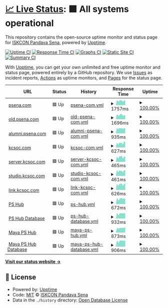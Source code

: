 # [📈 Live Status](https://uptime.psena.com): <!--live status--> **🟩 All systems operational**

This repository contains the open-source uptime monitor and status page for [ISKCON Pandava Sena](https://uptime.psena.com), powered by [Upptime](https://github.com/upptime/upptime).

[![Uptime CI](https://github.com/koj-co/upptime/workflows/Uptime%20CI/badge.svg)](https://github.com/koj-co/upptime/actions?query=workflow%3A%22Uptime+CI%22)
[![Response Time CI](https://github.com/koj-co/upptime/workflows/Response%20Time%20CI/badge.svg)](https://github.com/koj-co/upptime/actions?query=workflow%3A%22Response+Time+CI%22)
[![Graphs CI](https://github.com/koj-co/upptime/workflows/Graphs%20CI/badge.svg)](https://github.com/koj-co/upptime/actions?query=workflow%3A%22Graphs+CI%22)
[![Static Site CI](https://github.com/koj-co/upptime/workflows/Static%20Site%20CI/badge.svg)](https://github.com/koj-co/upptime/actions?query=workflow%3A%22Static+Site+CI%22)
[![Summary CI](https://github.com/koj-co/upptime/workflows/Summary%20CI/badge.svg)](https://github.com/koj-co/upptime/actions?query=workflow%3A%22Summary+CI%22)

With [Upptime](https://upptime.js.org), you can get your own unlimited and free uptime monitor and status page, powered entirely by a GitHub repository. We use [Issues](https://github.com/iskconpandavasena/uptime/issues) as incident reports, [Actions](https://github.com/iskconpandavasena/uptime/actions) as uptime monitors, and [Pages](https://uptime.psena.com) for the status page.

<!--start: status pages-->
<!-- This summary is generated by Upptime (https://github.com/upptime/upptime) -->
<!-- Do not edit this manually, your changes will be overwritten -->
<!-- prettier-ignore -->
| URL | Status | History | Response Time | Uptime |
| --- | ------ | ------- | ------------- | ------ |
| <img alt="" src="https://favicons.githubusercontent.com/psena.com" height="13"> [psena.com](https://psena.com) | 🟩 Up | [psena-com.yml](https://github.com/iskconpandavasena/uptime/commits/HEAD/history/psena-com.yml) | <details><summary><img alt="Response time graph" src="./graphs/psena-com/response-time-week.png" height="20"> 1757ms</summary><br><a href="https://uptime.psena.com/history/psena-com"><img alt="Response time 2697" src="https://img.shields.io/endpoint?url=https%3A%2F%2Fraw.githubusercontent.com%2Fiskconpandavasena%2Fuptime%2FHEAD%2Fapi%2Fpsena-com%2Fresponse-time.json"></a><br><a href="https://uptime.psena.com/history/psena-com"><img alt="24-hour response time 1833" src="https://img.shields.io/endpoint?url=https%3A%2F%2Fraw.githubusercontent.com%2Fiskconpandavasena%2Fuptime%2FHEAD%2Fapi%2Fpsena-com%2Fresponse-time-day.json"></a><br><a href="https://uptime.psena.com/history/psena-com"><img alt="7-day response time 1757" src="https://img.shields.io/endpoint?url=https%3A%2F%2Fraw.githubusercontent.com%2Fiskconpandavasena%2Fuptime%2FHEAD%2Fapi%2Fpsena-com%2Fresponse-time-week.json"></a><br><a href="https://uptime.psena.com/history/psena-com"><img alt="30-day response time 1668" src="https://img.shields.io/endpoint?url=https%3A%2F%2Fraw.githubusercontent.com%2Fiskconpandavasena%2Fuptime%2FHEAD%2Fapi%2Fpsena-com%2Fresponse-time-month.json"></a><br><a href="https://uptime.psena.com/history/psena-com"><img alt="1-year response time 2697" src="https://img.shields.io/endpoint?url=https%3A%2F%2Fraw.githubusercontent.com%2Fiskconpandavasena%2Fuptime%2FHEAD%2Fapi%2Fpsena-com%2Fresponse-time-year.json"></a></details> | <details><summary><a href="https://uptime.psena.com/history/psena-com">100.00%</a></summary><a href="https://uptime.psena.com/history/psena-com"><img alt="All-time uptime 100.00%" src="https://img.shields.io/endpoint?url=https%3A%2F%2Fraw.githubusercontent.com%2Fiskconpandavasena%2Fuptime%2FHEAD%2Fapi%2Fpsena-com%2Fuptime.json"></a><br><a href="https://uptime.psena.com/history/psena-com"><img alt="24-hour uptime 100.00%" src="https://img.shields.io/endpoint?url=https%3A%2F%2Fraw.githubusercontent.com%2Fiskconpandavasena%2Fuptime%2FHEAD%2Fapi%2Fpsena-com%2Fuptime-day.json"></a><br><a href="https://uptime.psena.com/history/psena-com"><img alt="7-day uptime 100.00%" src="https://img.shields.io/endpoint?url=https%3A%2F%2Fraw.githubusercontent.com%2Fiskconpandavasena%2Fuptime%2FHEAD%2Fapi%2Fpsena-com%2Fuptime-week.json"></a><br><a href="https://uptime.psena.com/history/psena-com"><img alt="30-day uptime 100.00%" src="https://img.shields.io/endpoint?url=https%3A%2F%2Fraw.githubusercontent.com%2Fiskconpandavasena%2Fuptime%2FHEAD%2Fapi%2Fpsena-com%2Fuptime-month.json"></a><br><a href="https://uptime.psena.com/history/psena-com"><img alt="1-year uptime 100.00%" src="https://img.shields.io/endpoint?url=https%3A%2F%2Fraw.githubusercontent.com%2Fiskconpandavasena%2Fuptime%2FHEAD%2Fapi%2Fpsena-com%2Fuptime-year.json"></a></details>
| <img alt="" src="https://favicons.githubusercontent.com/old.psena.com" height="13"> [old.psena.com](https://old.psena.com) | 🟩 Up | [old-psena-com.yml](https://github.com/iskconpandavasena/uptime/commits/HEAD/history/old-psena-com.yml) | <details><summary><img alt="Response time graph" src="./graphs/old-psena-com/response-time-week.png" height="20"> 1696ms</summary><br><a href="https://uptime.psena.com/history/old-psena-com"><img alt="Response time 1514" src="https://img.shields.io/endpoint?url=https%3A%2F%2Fraw.githubusercontent.com%2Fiskconpandavasena%2Fuptime%2FHEAD%2Fapi%2Fold-psena-com%2Fresponse-time.json"></a><br><a href="https://uptime.psena.com/history/old-psena-com"><img alt="24-hour response time 1672" src="https://img.shields.io/endpoint?url=https%3A%2F%2Fraw.githubusercontent.com%2Fiskconpandavasena%2Fuptime%2FHEAD%2Fapi%2Fold-psena-com%2Fresponse-time-day.json"></a><br><a href="https://uptime.psena.com/history/old-psena-com"><img alt="7-day response time 1696" src="https://img.shields.io/endpoint?url=https%3A%2F%2Fraw.githubusercontent.com%2Fiskconpandavasena%2Fuptime%2FHEAD%2Fapi%2Fold-psena-com%2Fresponse-time-week.json"></a><br><a href="https://uptime.psena.com/history/old-psena-com"><img alt="30-day response time 1610" src="https://img.shields.io/endpoint?url=https%3A%2F%2Fraw.githubusercontent.com%2Fiskconpandavasena%2Fuptime%2FHEAD%2Fapi%2Fold-psena-com%2Fresponse-time-month.json"></a><br><a href="https://uptime.psena.com/history/old-psena-com"><img alt="1-year response time 1514" src="https://img.shields.io/endpoint?url=https%3A%2F%2Fraw.githubusercontent.com%2Fiskconpandavasena%2Fuptime%2FHEAD%2Fapi%2Fold-psena-com%2Fresponse-time-year.json"></a></details> | <details><summary><a href="https://uptime.psena.com/history/old-psena-com">100.00%</a></summary><a href="https://uptime.psena.com/history/old-psena-com"><img alt="All-time uptime 100.00%" src="https://img.shields.io/endpoint?url=https%3A%2F%2Fraw.githubusercontent.com%2Fiskconpandavasena%2Fuptime%2FHEAD%2Fapi%2Fold-psena-com%2Fuptime.json"></a><br><a href="https://uptime.psena.com/history/old-psena-com"><img alt="24-hour uptime 100.00%" src="https://img.shields.io/endpoint?url=https%3A%2F%2Fraw.githubusercontent.com%2Fiskconpandavasena%2Fuptime%2FHEAD%2Fapi%2Fold-psena-com%2Fuptime-day.json"></a><br><a href="https://uptime.psena.com/history/old-psena-com"><img alt="7-day uptime 100.00%" src="https://img.shields.io/endpoint?url=https%3A%2F%2Fraw.githubusercontent.com%2Fiskconpandavasena%2Fuptime%2FHEAD%2Fapi%2Fold-psena-com%2Fuptime-week.json"></a><br><a href="https://uptime.psena.com/history/old-psena-com"><img alt="30-day uptime 100.00%" src="https://img.shields.io/endpoint?url=https%3A%2F%2Fraw.githubusercontent.com%2Fiskconpandavasena%2Fuptime%2FHEAD%2Fapi%2Fold-psena-com%2Fuptime-month.json"></a><br><a href="https://uptime.psena.com/history/old-psena-com"><img alt="1-year uptime 100.00%" src="https://img.shields.io/endpoint?url=https%3A%2F%2Fraw.githubusercontent.com%2Fiskconpandavasena%2Fuptime%2FHEAD%2Fapi%2Fold-psena-com%2Fuptime-year.json"></a></details>
| <img alt="" src="https://favicons.githubusercontent.com/alumni.psena.com" height="13"> [alumni.psena.com](https://alumni.psena.com) | 🟩 Up | [alumni-psena-com.yml](https://github.com/iskconpandavasena/uptime/commits/HEAD/history/alumni-psena-com.yml) | <details><summary><img alt="Response time graph" src="./graphs/alumni-psena-com/response-time-week.png" height="20"> 935ms</summary><br><a href="https://uptime.psena.com/history/alumni-psena-com"><img alt="Response time 775" src="https://img.shields.io/endpoint?url=https%3A%2F%2Fraw.githubusercontent.com%2Fiskconpandavasena%2Fuptime%2FHEAD%2Fapi%2Falumni-psena-com%2Fresponse-time.json"></a><br><a href="https://uptime.psena.com/history/alumni-psena-com"><img alt="24-hour response time 961" src="https://img.shields.io/endpoint?url=https%3A%2F%2Fraw.githubusercontent.com%2Fiskconpandavasena%2Fuptime%2FHEAD%2Fapi%2Falumni-psena-com%2Fresponse-time-day.json"></a><br><a href="https://uptime.psena.com/history/alumni-psena-com"><img alt="7-day response time 935" src="https://img.shields.io/endpoint?url=https%3A%2F%2Fraw.githubusercontent.com%2Fiskconpandavasena%2Fuptime%2FHEAD%2Fapi%2Falumni-psena-com%2Fresponse-time-week.json"></a><br><a href="https://uptime.psena.com/history/alumni-psena-com"><img alt="30-day response time 874" src="https://img.shields.io/endpoint?url=https%3A%2F%2Fraw.githubusercontent.com%2Fiskconpandavasena%2Fuptime%2FHEAD%2Fapi%2Falumni-psena-com%2Fresponse-time-month.json"></a><br><a href="https://uptime.psena.com/history/alumni-psena-com"><img alt="1-year response time 775" src="https://img.shields.io/endpoint?url=https%3A%2F%2Fraw.githubusercontent.com%2Fiskconpandavasena%2Fuptime%2FHEAD%2Fapi%2Falumni-psena-com%2Fresponse-time-year.json"></a></details> | <details><summary><a href="https://uptime.psena.com/history/alumni-psena-com">100.00%</a></summary><a href="https://uptime.psena.com/history/alumni-psena-com"><img alt="All-time uptime 100.00%" src="https://img.shields.io/endpoint?url=https%3A%2F%2Fraw.githubusercontent.com%2Fiskconpandavasena%2Fuptime%2FHEAD%2Fapi%2Falumni-psena-com%2Fuptime.json"></a><br><a href="https://uptime.psena.com/history/alumni-psena-com"><img alt="24-hour uptime 100.00%" src="https://img.shields.io/endpoint?url=https%3A%2F%2Fraw.githubusercontent.com%2Fiskconpandavasena%2Fuptime%2FHEAD%2Fapi%2Falumni-psena-com%2Fuptime-day.json"></a><br><a href="https://uptime.psena.com/history/alumni-psena-com"><img alt="7-day uptime 100.00%" src="https://img.shields.io/endpoint?url=https%3A%2F%2Fraw.githubusercontent.com%2Fiskconpandavasena%2Fuptime%2FHEAD%2Fapi%2Falumni-psena-com%2Fuptime-week.json"></a><br><a href="https://uptime.psena.com/history/alumni-psena-com"><img alt="30-day uptime 100.00%" src="https://img.shields.io/endpoint?url=https%3A%2F%2Fraw.githubusercontent.com%2Fiskconpandavasena%2Fuptime%2FHEAD%2Fapi%2Falumni-psena-com%2Fuptime-month.json"></a><br><a href="https://uptime.psena.com/history/alumni-psena-com"><img alt="1-year uptime 100.00%" src="https://img.shields.io/endpoint?url=https%3A%2F%2Fraw.githubusercontent.com%2Fiskconpandavasena%2Fuptime%2FHEAD%2Fapi%2Falumni-psena-com%2Fuptime-year.json"></a></details>
| <img alt="" src="https://favicons.githubusercontent.com/kcsoc.com" height="13"> [kcsoc.com](https://kcsoc.com) | 🟩 Up | [kcsoc-com.yml](https://github.com/iskconpandavasena/uptime/commits/HEAD/history/kcsoc-com.yml) | <details><summary><img alt="Response time graph" src="./graphs/kcsoc-com/response-time-week.png" height="20"> 627ms</summary><br><a href="https://uptime.psena.com/history/kcsoc-com"><img alt="Response time 563" src="https://img.shields.io/endpoint?url=https%3A%2F%2Fraw.githubusercontent.com%2Fiskconpandavasena%2Fuptime%2FHEAD%2Fapi%2Fkcsoc-com%2Fresponse-time.json"></a><br><a href="https://uptime.psena.com/history/kcsoc-com"><img alt="24-hour response time 789" src="https://img.shields.io/endpoint?url=https%3A%2F%2Fraw.githubusercontent.com%2Fiskconpandavasena%2Fuptime%2FHEAD%2Fapi%2Fkcsoc-com%2Fresponse-time-day.json"></a><br><a href="https://uptime.psena.com/history/kcsoc-com"><img alt="7-day response time 627" src="https://img.shields.io/endpoint?url=https%3A%2F%2Fraw.githubusercontent.com%2Fiskconpandavasena%2Fuptime%2FHEAD%2Fapi%2Fkcsoc-com%2Fresponse-time-week.json"></a><br><a href="https://uptime.psena.com/history/kcsoc-com"><img alt="30-day response time 560" src="https://img.shields.io/endpoint?url=https%3A%2F%2Fraw.githubusercontent.com%2Fiskconpandavasena%2Fuptime%2FHEAD%2Fapi%2Fkcsoc-com%2Fresponse-time-month.json"></a><br><a href="https://uptime.psena.com/history/kcsoc-com"><img alt="1-year response time 563" src="https://img.shields.io/endpoint?url=https%3A%2F%2Fraw.githubusercontent.com%2Fiskconpandavasena%2Fuptime%2FHEAD%2Fapi%2Fkcsoc-com%2Fresponse-time-year.json"></a></details> | <details><summary><a href="https://uptime.psena.com/history/kcsoc-com">100.00%</a></summary><a href="https://uptime.psena.com/history/kcsoc-com"><img alt="All-time uptime 100.00%" src="https://img.shields.io/endpoint?url=https%3A%2F%2Fraw.githubusercontent.com%2Fiskconpandavasena%2Fuptime%2FHEAD%2Fapi%2Fkcsoc-com%2Fuptime.json"></a><br><a href="https://uptime.psena.com/history/kcsoc-com"><img alt="24-hour uptime 100.00%" src="https://img.shields.io/endpoint?url=https%3A%2F%2Fraw.githubusercontent.com%2Fiskconpandavasena%2Fuptime%2FHEAD%2Fapi%2Fkcsoc-com%2Fuptime-day.json"></a><br><a href="https://uptime.psena.com/history/kcsoc-com"><img alt="7-day uptime 100.00%" src="https://img.shields.io/endpoint?url=https%3A%2F%2Fraw.githubusercontent.com%2Fiskconpandavasena%2Fuptime%2FHEAD%2Fapi%2Fkcsoc-com%2Fuptime-week.json"></a><br><a href="https://uptime.psena.com/history/kcsoc-com"><img alt="30-day uptime 100.00%" src="https://img.shields.io/endpoint?url=https%3A%2F%2Fraw.githubusercontent.com%2Fiskconpandavasena%2Fuptime%2FHEAD%2Fapi%2Fkcsoc-com%2Fuptime-month.json"></a><br><a href="https://uptime.psena.com/history/kcsoc-com"><img alt="1-year uptime 100.00%" src="https://img.shields.io/endpoint?url=https%3A%2F%2Fraw.githubusercontent.com%2Fiskconpandavasena%2Fuptime%2FHEAD%2Fapi%2Fkcsoc-com%2Fuptime-year.json"></a></details>
| <img alt="" src="https://favicons.githubusercontent.com/server.kcsoc.com" height="13"> [server.kcsoc.com](https://server.kcsoc.com) | 🟩 Up | [server-kcsoc-com.yml](https://github.com/iskconpandavasena/uptime/commits/HEAD/history/server-kcsoc-com.yml) | <details><summary><img alt="Response time graph" src="./graphs/server-kcsoc-com/response-time-week.png" height="20"> 465ms</summary><br><a href="https://uptime.psena.com/history/server-kcsoc-com"><img alt="Response time 444" src="https://img.shields.io/endpoint?url=https%3A%2F%2Fraw.githubusercontent.com%2Fiskconpandavasena%2Fuptime%2FHEAD%2Fapi%2Fserver-kcsoc-com%2Fresponse-time.json"></a><br><a href="https://uptime.psena.com/history/server-kcsoc-com"><img alt="24-hour response time 539" src="https://img.shields.io/endpoint?url=https%3A%2F%2Fraw.githubusercontent.com%2Fiskconpandavasena%2Fuptime%2FHEAD%2Fapi%2Fserver-kcsoc-com%2Fresponse-time-day.json"></a><br><a href="https://uptime.psena.com/history/server-kcsoc-com"><img alt="7-day response time 465" src="https://img.shields.io/endpoint?url=https%3A%2F%2Fraw.githubusercontent.com%2Fiskconpandavasena%2Fuptime%2FHEAD%2Fapi%2Fserver-kcsoc-com%2Fresponse-time-week.json"></a><br><a href="https://uptime.psena.com/history/server-kcsoc-com"><img alt="30-day response time 437" src="https://img.shields.io/endpoint?url=https%3A%2F%2Fraw.githubusercontent.com%2Fiskconpandavasena%2Fuptime%2FHEAD%2Fapi%2Fserver-kcsoc-com%2Fresponse-time-month.json"></a><br><a href="https://uptime.psena.com/history/server-kcsoc-com"><img alt="1-year response time 444" src="https://img.shields.io/endpoint?url=https%3A%2F%2Fraw.githubusercontent.com%2Fiskconpandavasena%2Fuptime%2FHEAD%2Fapi%2Fserver-kcsoc-com%2Fresponse-time-year.json"></a></details> | <details><summary><a href="https://uptime.psena.com/history/server-kcsoc-com">100.00%</a></summary><a href="https://uptime.psena.com/history/server-kcsoc-com"><img alt="All-time uptime 100.00%" src="https://img.shields.io/endpoint?url=https%3A%2F%2Fraw.githubusercontent.com%2Fiskconpandavasena%2Fuptime%2FHEAD%2Fapi%2Fserver-kcsoc-com%2Fuptime.json"></a><br><a href="https://uptime.psena.com/history/server-kcsoc-com"><img alt="24-hour uptime 100.00%" src="https://img.shields.io/endpoint?url=https%3A%2F%2Fraw.githubusercontent.com%2Fiskconpandavasena%2Fuptime%2FHEAD%2Fapi%2Fserver-kcsoc-com%2Fuptime-day.json"></a><br><a href="https://uptime.psena.com/history/server-kcsoc-com"><img alt="7-day uptime 100.00%" src="https://img.shields.io/endpoint?url=https%3A%2F%2Fraw.githubusercontent.com%2Fiskconpandavasena%2Fuptime%2FHEAD%2Fapi%2Fserver-kcsoc-com%2Fuptime-week.json"></a><br><a href="https://uptime.psena.com/history/server-kcsoc-com"><img alt="30-day uptime 100.00%" src="https://img.shields.io/endpoint?url=https%3A%2F%2Fraw.githubusercontent.com%2Fiskconpandavasena%2Fuptime%2FHEAD%2Fapi%2Fserver-kcsoc-com%2Fuptime-month.json"></a><br><a href="https://uptime.psena.com/history/server-kcsoc-com"><img alt="1-year uptime 100.00%" src="https://img.shields.io/endpoint?url=https%3A%2F%2Fraw.githubusercontent.com%2Fiskconpandavasena%2Fuptime%2FHEAD%2Fapi%2Fserver-kcsoc-com%2Fuptime-year.json"></a></details>
| <img alt="" src="https://favicons.githubusercontent.com/studio.kcsoc.com" height="13"> [studio.kcsoc.com](https://studio.kcsoc.com) | 🟩 Up | [studio-kcsoc-com.yml](https://github.com/iskconpandavasena/uptime/commits/HEAD/history/studio-kcsoc-com.yml) | <details><summary><img alt="Response time graph" src="./graphs/studio-kcsoc-com/response-time-week.png" height="20"> 461ms</summary><br><a href="https://uptime.psena.com/history/studio-kcsoc-com"><img alt="Response time 430" src="https://img.shields.io/endpoint?url=https%3A%2F%2Fraw.githubusercontent.com%2Fiskconpandavasena%2Fuptime%2FHEAD%2Fapi%2Fstudio-kcsoc-com%2Fresponse-time.json"></a><br><a href="https://uptime.psena.com/history/studio-kcsoc-com"><img alt="24-hour response time 503" src="https://img.shields.io/endpoint?url=https%3A%2F%2Fraw.githubusercontent.com%2Fiskconpandavasena%2Fuptime%2FHEAD%2Fapi%2Fstudio-kcsoc-com%2Fresponse-time-day.json"></a><br><a href="https://uptime.psena.com/history/studio-kcsoc-com"><img alt="7-day response time 461" src="https://img.shields.io/endpoint?url=https%3A%2F%2Fraw.githubusercontent.com%2Fiskconpandavasena%2Fuptime%2FHEAD%2Fapi%2Fstudio-kcsoc-com%2Fresponse-time-week.json"></a><br><a href="https://uptime.psena.com/history/studio-kcsoc-com"><img alt="30-day response time 421" src="https://img.shields.io/endpoint?url=https%3A%2F%2Fraw.githubusercontent.com%2Fiskconpandavasena%2Fuptime%2FHEAD%2Fapi%2Fstudio-kcsoc-com%2Fresponse-time-month.json"></a><br><a href="https://uptime.psena.com/history/studio-kcsoc-com"><img alt="1-year response time 430" src="https://img.shields.io/endpoint?url=https%3A%2F%2Fraw.githubusercontent.com%2Fiskconpandavasena%2Fuptime%2FHEAD%2Fapi%2Fstudio-kcsoc-com%2Fresponse-time-year.json"></a></details> | <details><summary><a href="https://uptime.psena.com/history/studio-kcsoc-com">100.00%</a></summary><a href="https://uptime.psena.com/history/studio-kcsoc-com"><img alt="All-time uptime 100.00%" src="https://img.shields.io/endpoint?url=https%3A%2F%2Fraw.githubusercontent.com%2Fiskconpandavasena%2Fuptime%2FHEAD%2Fapi%2Fstudio-kcsoc-com%2Fuptime.json"></a><br><a href="https://uptime.psena.com/history/studio-kcsoc-com"><img alt="24-hour uptime 100.00%" src="https://img.shields.io/endpoint?url=https%3A%2F%2Fraw.githubusercontent.com%2Fiskconpandavasena%2Fuptime%2FHEAD%2Fapi%2Fstudio-kcsoc-com%2Fuptime-day.json"></a><br><a href="https://uptime.psena.com/history/studio-kcsoc-com"><img alt="7-day uptime 100.00%" src="https://img.shields.io/endpoint?url=https%3A%2F%2Fraw.githubusercontent.com%2Fiskconpandavasena%2Fuptime%2FHEAD%2Fapi%2Fstudio-kcsoc-com%2Fuptime-week.json"></a><br><a href="https://uptime.psena.com/history/studio-kcsoc-com"><img alt="30-day uptime 100.00%" src="https://img.shields.io/endpoint?url=https%3A%2F%2Fraw.githubusercontent.com%2Fiskconpandavasena%2Fuptime%2FHEAD%2Fapi%2Fstudio-kcsoc-com%2Fuptime-month.json"></a><br><a href="https://uptime.psena.com/history/studio-kcsoc-com"><img alt="1-year uptime 100.00%" src="https://img.shields.io/endpoint?url=https%3A%2F%2Fraw.githubusercontent.com%2Fiskconpandavasena%2Fuptime%2FHEAD%2Fapi%2Fstudio-kcsoc-com%2Fuptime-year.json"></a></details>
| <img alt="" src="https://favicons.githubusercontent.com/link.kcsoc.com" height="13"> [link.kcsoc.com](https://link.kcsoc.com) | 🟩 Up | [link-kcsoc-com.yml](https://github.com/iskconpandavasena/uptime/commits/HEAD/history/link-kcsoc-com.yml) | <details><summary><img alt="Response time graph" src="./graphs/link-kcsoc-com/response-time-week.png" height="20"> 626ms</summary><br><a href="https://uptime.psena.com/history/link-kcsoc-com"><img alt="Response time 566" src="https://img.shields.io/endpoint?url=https%3A%2F%2Fraw.githubusercontent.com%2Fiskconpandavasena%2Fuptime%2FHEAD%2Fapi%2Flink-kcsoc-com%2Fresponse-time.json"></a><br><a href="https://uptime.psena.com/history/link-kcsoc-com"><img alt="24-hour response time 695" src="https://img.shields.io/endpoint?url=https%3A%2F%2Fraw.githubusercontent.com%2Fiskconpandavasena%2Fuptime%2FHEAD%2Fapi%2Flink-kcsoc-com%2Fresponse-time-day.json"></a><br><a href="https://uptime.psena.com/history/link-kcsoc-com"><img alt="7-day response time 626" src="https://img.shields.io/endpoint?url=https%3A%2F%2Fraw.githubusercontent.com%2Fiskconpandavasena%2Fuptime%2FHEAD%2Fapi%2Flink-kcsoc-com%2Fresponse-time-week.json"></a><br><a href="https://uptime.psena.com/history/link-kcsoc-com"><img alt="30-day response time 586" src="https://img.shields.io/endpoint?url=https%3A%2F%2Fraw.githubusercontent.com%2Fiskconpandavasena%2Fuptime%2FHEAD%2Fapi%2Flink-kcsoc-com%2Fresponse-time-month.json"></a><br><a href="https://uptime.psena.com/history/link-kcsoc-com"><img alt="1-year response time 566" src="https://img.shields.io/endpoint?url=https%3A%2F%2Fraw.githubusercontent.com%2Fiskconpandavasena%2Fuptime%2FHEAD%2Fapi%2Flink-kcsoc-com%2Fresponse-time-year.json"></a></details> | <details><summary><a href="https://uptime.psena.com/history/link-kcsoc-com">100.00%</a></summary><a href="https://uptime.psena.com/history/link-kcsoc-com"><img alt="All-time uptime 99.99%" src="https://img.shields.io/endpoint?url=https%3A%2F%2Fraw.githubusercontent.com%2Fiskconpandavasena%2Fuptime%2FHEAD%2Fapi%2Flink-kcsoc-com%2Fuptime.json"></a><br><a href="https://uptime.psena.com/history/link-kcsoc-com"><img alt="24-hour uptime 100.00%" src="https://img.shields.io/endpoint?url=https%3A%2F%2Fraw.githubusercontent.com%2Fiskconpandavasena%2Fuptime%2FHEAD%2Fapi%2Flink-kcsoc-com%2Fuptime-day.json"></a><br><a href="https://uptime.psena.com/history/link-kcsoc-com"><img alt="7-day uptime 100.00%" src="https://img.shields.io/endpoint?url=https%3A%2F%2Fraw.githubusercontent.com%2Fiskconpandavasena%2Fuptime%2FHEAD%2Fapi%2Flink-kcsoc-com%2Fuptime-week.json"></a><br><a href="https://uptime.psena.com/history/link-kcsoc-com"><img alt="30-day uptime 100.00%" src="https://img.shields.io/endpoint?url=https%3A%2F%2Fraw.githubusercontent.com%2Fiskconpandavasena%2Fuptime%2FHEAD%2Fapi%2Flink-kcsoc-com%2Fuptime-month.json"></a><br><a href="https://uptime.psena.com/history/link-kcsoc-com"><img alt="1-year uptime 99.99%" src="https://img.shields.io/endpoint?url=https%3A%2F%2Fraw.githubusercontent.com%2Fiskconpandavasena%2Fuptime%2FHEAD%2Fapi%2Flink-kcsoc-com%2Fuptime-year.json"></a></details>
| <img alt="" src="https://favicons.githubusercontent.com/hub.psena.com" height="13"> [PS Hub](https://hub.psena.com) | 🟩 Up | [ps-hub.yml](https://github.com/iskconpandavasena/uptime/commits/HEAD/history/ps-hub.yml) | <details><summary><img alt="Response time graph" src="./graphs/ps-hub/response-time-week.png" height="20"> 672ms</summary><br><a href="https://uptime.psena.com/history/ps-hub"><img alt="Response time 594" src="https://img.shields.io/endpoint?url=https%3A%2F%2Fraw.githubusercontent.com%2Fiskconpandavasena%2Fuptime%2FHEAD%2Fapi%2Fps-hub%2Fresponse-time.json"></a><br><a href="https://uptime.psena.com/history/ps-hub"><img alt="24-hour response time 702" src="https://img.shields.io/endpoint?url=https%3A%2F%2Fraw.githubusercontent.com%2Fiskconpandavasena%2Fuptime%2FHEAD%2Fapi%2Fps-hub%2Fresponse-time-day.json"></a><br><a href="https://uptime.psena.com/history/ps-hub"><img alt="7-day response time 672" src="https://img.shields.io/endpoint?url=https%3A%2F%2Fraw.githubusercontent.com%2Fiskconpandavasena%2Fuptime%2FHEAD%2Fapi%2Fps-hub%2Fresponse-time-week.json"></a><br><a href="https://uptime.psena.com/history/ps-hub"><img alt="30-day response time 598" src="https://img.shields.io/endpoint?url=https%3A%2F%2Fraw.githubusercontent.com%2Fiskconpandavasena%2Fuptime%2FHEAD%2Fapi%2Fps-hub%2Fresponse-time-month.json"></a><br><a href="https://uptime.psena.com/history/ps-hub"><img alt="1-year response time 594" src="https://img.shields.io/endpoint?url=https%3A%2F%2Fraw.githubusercontent.com%2Fiskconpandavasena%2Fuptime%2FHEAD%2Fapi%2Fps-hub%2Fresponse-time-year.json"></a></details> | <details><summary><a href="https://uptime.psena.com/history/ps-hub">100.00%</a></summary><a href="https://uptime.psena.com/history/ps-hub"><img alt="All-time uptime 100.00%" src="https://img.shields.io/endpoint?url=https%3A%2F%2Fraw.githubusercontent.com%2Fiskconpandavasena%2Fuptime%2FHEAD%2Fapi%2Fps-hub%2Fuptime.json"></a><br><a href="https://uptime.psena.com/history/ps-hub"><img alt="24-hour uptime 100.00%" src="https://img.shields.io/endpoint?url=https%3A%2F%2Fraw.githubusercontent.com%2Fiskconpandavasena%2Fuptime%2FHEAD%2Fapi%2Fps-hub%2Fuptime-day.json"></a><br><a href="https://uptime.psena.com/history/ps-hub"><img alt="7-day uptime 100.00%" src="https://img.shields.io/endpoint?url=https%3A%2F%2Fraw.githubusercontent.com%2Fiskconpandavasena%2Fuptime%2FHEAD%2Fapi%2Fps-hub%2Fuptime-week.json"></a><br><a href="https://uptime.psena.com/history/ps-hub"><img alt="30-day uptime 100.00%" src="https://img.shields.io/endpoint?url=https%3A%2F%2Fraw.githubusercontent.com%2Fiskconpandavasena%2Fuptime%2FHEAD%2Fapi%2Fps-hub%2Fuptime-month.json"></a><br><a href="https://uptime.psena.com/history/ps-hub"><img alt="1-year uptime 100.00%" src="https://img.shields.io/endpoint?url=https%3A%2F%2Fraw.githubusercontent.com%2Fiskconpandavasena%2Fuptime%2FHEAD%2Fapi%2Fps-hub%2Fuptime-year.json"></a></details>
| <img alt="" src="https://favicons.githubusercontent.com/db.hub.psena.com" height="13"> [PS Hub Database](https://db.hub.psena.com) | 🟩 Up | [ps-hub-database.yml](https://github.com/iskconpandavasena/uptime/commits/HEAD/history/ps-hub-database.yml) | <details><summary><img alt="Response time graph" src="./graphs/ps-hub-database/response-time-week.png" height="20"> 932ms</summary><br><a href="https://uptime.psena.com/history/ps-hub-database"><img alt="Response time 834" src="https://img.shields.io/endpoint?url=https%3A%2F%2Fraw.githubusercontent.com%2Fiskconpandavasena%2Fuptime%2FHEAD%2Fapi%2Fps-hub-database%2Fresponse-time.json"></a><br><a href="https://uptime.psena.com/history/ps-hub-database"><img alt="24-hour response time 972" src="https://img.shields.io/endpoint?url=https%3A%2F%2Fraw.githubusercontent.com%2Fiskconpandavasena%2Fuptime%2FHEAD%2Fapi%2Fps-hub-database%2Fresponse-time-day.json"></a><br><a href="https://uptime.psena.com/history/ps-hub-database"><img alt="7-day response time 932" src="https://img.shields.io/endpoint?url=https%3A%2F%2Fraw.githubusercontent.com%2Fiskconpandavasena%2Fuptime%2FHEAD%2Fapi%2Fps-hub-database%2Fresponse-time-week.json"></a><br><a href="https://uptime.psena.com/history/ps-hub-database"><img alt="30-day response time 884" src="https://img.shields.io/endpoint?url=https%3A%2F%2Fraw.githubusercontent.com%2Fiskconpandavasena%2Fuptime%2FHEAD%2Fapi%2Fps-hub-database%2Fresponse-time-month.json"></a><br><a href="https://uptime.psena.com/history/ps-hub-database"><img alt="1-year response time 834" src="https://img.shields.io/endpoint?url=https%3A%2F%2Fraw.githubusercontent.com%2Fiskconpandavasena%2Fuptime%2FHEAD%2Fapi%2Fps-hub-database%2Fresponse-time-year.json"></a></details> | <details><summary><a href="https://uptime.psena.com/history/ps-hub-database">100.00%</a></summary><a href="https://uptime.psena.com/history/ps-hub-database"><img alt="All-time uptime 99.69%" src="https://img.shields.io/endpoint?url=https%3A%2F%2Fraw.githubusercontent.com%2Fiskconpandavasena%2Fuptime%2FHEAD%2Fapi%2Fps-hub-database%2Fuptime.json"></a><br><a href="https://uptime.psena.com/history/ps-hub-database"><img alt="24-hour uptime 100.00%" src="https://img.shields.io/endpoint?url=https%3A%2F%2Fraw.githubusercontent.com%2Fiskconpandavasena%2Fuptime%2FHEAD%2Fapi%2Fps-hub-database%2Fuptime-day.json"></a><br><a href="https://uptime.psena.com/history/ps-hub-database"><img alt="7-day uptime 100.00%" src="https://img.shields.io/endpoint?url=https%3A%2F%2Fraw.githubusercontent.com%2Fiskconpandavasena%2Fuptime%2FHEAD%2Fapi%2Fps-hub-database%2Fuptime-week.json"></a><br><a href="https://uptime.psena.com/history/ps-hub-database"><img alt="30-day uptime 98.67%" src="https://img.shields.io/endpoint?url=https%3A%2F%2Fraw.githubusercontent.com%2Fiskconpandavasena%2Fuptime%2FHEAD%2Fapi%2Fps-hub-database%2Fuptime-month.json"></a><br><a href="https://uptime.psena.com/history/ps-hub-database"><img alt="1-year uptime 99.69%" src="https://img.shields.io/endpoint?url=https%3A%2F%2Fraw.githubusercontent.com%2Fiskconpandavasena%2Fuptime%2FHEAD%2Fapi%2Fps-hub-database%2Fuptime-year.json"></a></details>
| <img alt="" src="https://favicons.githubusercontent.com/maya.hub.psena.com" height="13"> [Maya PS Hub](https://maya.hub.psena.com) | 🟩 Up | [maya-ps-hub.yml](https://github.com/iskconpandavasena/uptime/commits/HEAD/history/maya-ps-hub.yml) | <details><summary><img alt="Response time graph" src="./graphs/maya-ps-hub/response-time-week.png" height="20"> 873ms</summary><br><a href="https://uptime.psena.com/history/maya-ps-hub"><img alt="Response time 776" src="https://img.shields.io/endpoint?url=https%3A%2F%2Fraw.githubusercontent.com%2Fiskconpandavasena%2Fuptime%2FHEAD%2Fapi%2Fmaya-ps-hub%2Fresponse-time.json"></a><br><a href="https://uptime.psena.com/history/maya-ps-hub"><img alt="24-hour response time 1030" src="https://img.shields.io/endpoint?url=https%3A%2F%2Fraw.githubusercontent.com%2Fiskconpandavasena%2Fuptime%2FHEAD%2Fapi%2Fmaya-ps-hub%2Fresponse-time-day.json"></a><br><a href="https://uptime.psena.com/history/maya-ps-hub"><img alt="7-day response time 873" src="https://img.shields.io/endpoint?url=https%3A%2F%2Fraw.githubusercontent.com%2Fiskconpandavasena%2Fuptime%2FHEAD%2Fapi%2Fmaya-ps-hub%2Fresponse-time-week.json"></a><br><a href="https://uptime.psena.com/history/maya-ps-hub"><img alt="30-day response time 805" src="https://img.shields.io/endpoint?url=https%3A%2F%2Fraw.githubusercontent.com%2Fiskconpandavasena%2Fuptime%2FHEAD%2Fapi%2Fmaya-ps-hub%2Fresponse-time-month.json"></a><br><a href="https://uptime.psena.com/history/maya-ps-hub"><img alt="1-year response time 776" src="https://img.shields.io/endpoint?url=https%3A%2F%2Fraw.githubusercontent.com%2Fiskconpandavasena%2Fuptime%2FHEAD%2Fapi%2Fmaya-ps-hub%2Fresponse-time-year.json"></a></details> | <details><summary><a href="https://uptime.psena.com/history/maya-ps-hub">100.00%</a></summary><a href="https://uptime.psena.com/history/maya-ps-hub"><img alt="All-time uptime 99.92%" src="https://img.shields.io/endpoint?url=https%3A%2F%2Fraw.githubusercontent.com%2Fiskconpandavasena%2Fuptime%2FHEAD%2Fapi%2Fmaya-ps-hub%2Fuptime.json"></a><br><a href="https://uptime.psena.com/history/maya-ps-hub"><img alt="24-hour uptime 100.00%" src="https://img.shields.io/endpoint?url=https%3A%2F%2Fraw.githubusercontent.com%2Fiskconpandavasena%2Fuptime%2FHEAD%2Fapi%2Fmaya-ps-hub%2Fuptime-day.json"></a><br><a href="https://uptime.psena.com/history/maya-ps-hub"><img alt="7-day uptime 100.00%" src="https://img.shields.io/endpoint?url=https%3A%2F%2Fraw.githubusercontent.com%2Fiskconpandavasena%2Fuptime%2FHEAD%2Fapi%2Fmaya-ps-hub%2Fuptime-week.json"></a><br><a href="https://uptime.psena.com/history/maya-ps-hub"><img alt="30-day uptime 100.00%" src="https://img.shields.io/endpoint?url=https%3A%2F%2Fraw.githubusercontent.com%2Fiskconpandavasena%2Fuptime%2FHEAD%2Fapi%2Fmaya-ps-hub%2Fuptime-month.json"></a><br><a href="https://uptime.psena.com/history/maya-ps-hub"><img alt="1-year uptime 99.92%" src="https://img.shields.io/endpoint?url=https%3A%2F%2Fraw.githubusercontent.com%2Fiskconpandavasena%2Fuptime%2FHEAD%2Fapi%2Fmaya-ps-hub%2Fuptime-year.json"></a></details>
| <img alt="" src="https://favicons.githubusercontent.com/db.maya.hub.psena.com" height="13"> [Maya PS Hub Database](https://db.maya.hub.psena.com) | 🟩 Up | [maya-ps-hub-database.yml](https://github.com/iskconpandavasena/uptime/commits/HEAD/history/maya-ps-hub-database.yml) | <details><summary><img alt="Response time graph" src="./graphs/maya-ps-hub-database/response-time-week.png" height="20"> 906ms</summary><br><a href="https://uptime.psena.com/history/maya-ps-hub-database"><img alt="Response time 806" src="https://img.shields.io/endpoint?url=https%3A%2F%2Fraw.githubusercontent.com%2Fiskconpandavasena%2Fuptime%2FHEAD%2Fapi%2Fmaya-ps-hub-database%2Fresponse-time.json"></a><br><a href="https://uptime.psena.com/history/maya-ps-hub-database"><img alt="24-hour response time 969" src="https://img.shields.io/endpoint?url=https%3A%2F%2Fraw.githubusercontent.com%2Fiskconpandavasena%2Fuptime%2FHEAD%2Fapi%2Fmaya-ps-hub-database%2Fresponse-time-day.json"></a><br><a href="https://uptime.psena.com/history/maya-ps-hub-database"><img alt="7-day response time 906" src="https://img.shields.io/endpoint?url=https%3A%2F%2Fraw.githubusercontent.com%2Fiskconpandavasena%2Fuptime%2FHEAD%2Fapi%2Fmaya-ps-hub-database%2Fresponse-time-week.json"></a><br><a href="https://uptime.psena.com/history/maya-ps-hub-database"><img alt="30-day response time 813" src="https://img.shields.io/endpoint?url=https%3A%2F%2Fraw.githubusercontent.com%2Fiskconpandavasena%2Fuptime%2FHEAD%2Fapi%2Fmaya-ps-hub-database%2Fresponse-time-month.json"></a><br><a href="https://uptime.psena.com/history/maya-ps-hub-database"><img alt="1-year response time 806" src="https://img.shields.io/endpoint?url=https%3A%2F%2Fraw.githubusercontent.com%2Fiskconpandavasena%2Fuptime%2FHEAD%2Fapi%2Fmaya-ps-hub-database%2Fresponse-time-year.json"></a></details> | <details><summary><a href="https://uptime.psena.com/history/maya-ps-hub-database">100.00%</a></summary><a href="https://uptime.psena.com/history/maya-ps-hub-database"><img alt="All-time uptime 99.92%" src="https://img.shields.io/endpoint?url=https%3A%2F%2Fraw.githubusercontent.com%2Fiskconpandavasena%2Fuptime%2FHEAD%2Fapi%2Fmaya-ps-hub-database%2Fuptime.json"></a><br><a href="https://uptime.psena.com/history/maya-ps-hub-database"><img alt="24-hour uptime 100.00%" src="https://img.shields.io/endpoint?url=https%3A%2F%2Fraw.githubusercontent.com%2Fiskconpandavasena%2Fuptime%2FHEAD%2Fapi%2Fmaya-ps-hub-database%2Fuptime-day.json"></a><br><a href="https://uptime.psena.com/history/maya-ps-hub-database"><img alt="7-day uptime 100.00%" src="https://img.shields.io/endpoint?url=https%3A%2F%2Fraw.githubusercontent.com%2Fiskconpandavasena%2Fuptime%2FHEAD%2Fapi%2Fmaya-ps-hub-database%2Fuptime-week.json"></a><br><a href="https://uptime.psena.com/history/maya-ps-hub-database"><img alt="30-day uptime 100.00%" src="https://img.shields.io/endpoint?url=https%3A%2F%2Fraw.githubusercontent.com%2Fiskconpandavasena%2Fuptime%2FHEAD%2Fapi%2Fmaya-ps-hub-database%2Fuptime-month.json"></a><br><a href="https://uptime.psena.com/history/maya-ps-hub-database"><img alt="1-year uptime 99.92%" src="https://img.shields.io/endpoint?url=https%3A%2F%2Fraw.githubusercontent.com%2Fiskconpandavasena%2Fuptime%2FHEAD%2Fapi%2Fmaya-ps-hub-database%2Fuptime-year.json"></a></details>

<!--end: status pages-->

[**Visit our status website →**](https://uptime.psena.com)

## 📄 License

- Powered by: [Upptime](https://github.com/upptime/upptime)
- Code: [MIT](./LICENSE) © [ISKCON Pandava Sena](https://uptime.psena.com)
- Data in the `./history` directory: [Open Database License](https://opendatacommons.org/licenses/odbl/1-0/)

